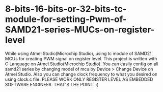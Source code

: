# 8-bits-16-bits-or-32-bits-tc-module-for-setting-Pwm-of-SAMD21-series-MUCs-on-register-level
While using Atmel Studio(Microchip Studio), using tc module of SAMD21 MCUs for creating PWM signal on register level. 
This project is written with C Language on Atmel Studio(Microchip Studio). 
You can easily config on all samd21 series by changing model of mcu by Device > Change Device on Atmel Studio. 
Also you can change clock frequency to what you desired on using clock.c file.
PLEASE WORK ONLY REGISTER LEVEL AS EMBEDDED SOFTWARE ENGINEER. THAT'S THE POINT. :)

